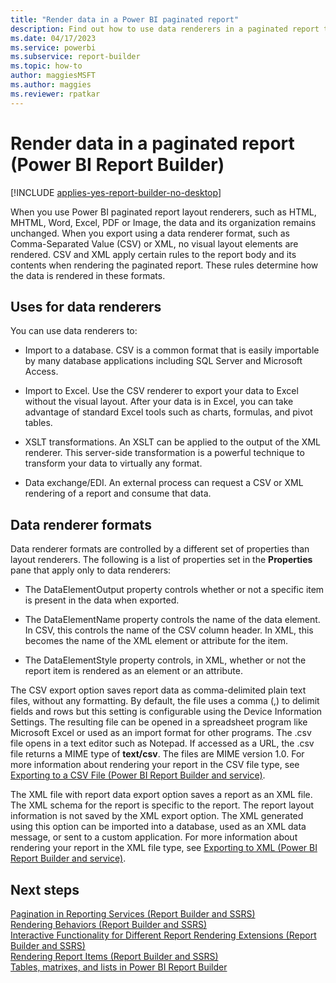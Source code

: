 ```yaml
---
title: "Render data in a Power BI paginated report"
description: Find out how to use data renderers in a paginated report to import data into a database or Excel, to XSLT transformations, or data exchange/EDI in Power BI Report Builder.
ms.date: 04/17/2023
ms.service: powerbi
ms.subservice: report-builder
ms.topic: how-to
author: maggiesMSFT
ms.author: maggies
ms.reviewer: rpatkar
---
```

# Render data in a paginated report (Power BI Report Builder)

[!INCLUDE [applies-yes-report-builder-no-desktop](../../includes/applies-yes-report-builder-no-desktop.md)]

When you use Power BI paginated report layout renderers, such as HTML, MHTML, Word, Excel, PDF or Image, the data and its organization remains unchanged. When you export using a data renderer format, such as Comma-Separated Value (CSV) or XML, no visual layout elements are rendered. CSV and XML apply certain rules to the report body and its contents when rendering the paginated report. These rules determine how the data is rendered in these formats.  

## Uses for data renderers

 You can use data renderers to:  
  
* Import to a database. CSV is a common format that is easily importable by many database applications including SQL Server and Microsoft Access.  
  
* Import to Excel. Use the CSV renderer to export your data to Excel without the visual layout. After your data is in Excel, you can take advantage of standard Excel tools such as charts, formulas, and pivot tables.  
  
* XSLT transformations. An XSLT can be applied to the output of the XML renderer. This server-side transformation is a powerful technique to transform your data to virtually any format.  
  
* Data exchange/EDI. An external process can request a CSV or XML rendering of a report and consume that data.  
  
## Data renderer formats

Data renderer formats are controlled by a different set of properties than layout renderers. The following is a list of properties set in the **Properties** pane that apply only to data renderers:  
  
* The DataElementOutput property controls whether or not a specific item is present in the data when exported.  
  
* The DataElementName property controls the name of the data element. In CSV, this controls the name of the CSV column header. In XML, this becomes the name of the XML element or attribute for the item.  
  
* The DataElementStyle property controls, in XML, whether or not the report item is rendered as an element or an attribute.  
  
 The CSV export option saves report data as comma-delimited plain text files, without any formatting. By default, the file uses a comma (,) to delimit fields and rows but this setting is configurable using the Device Information Settings. The resulting file can be opened in a spreadsheet program like Microsoft Excel or used as an import format for other programs. The .csv file opens in a text editor such as Notepad. If accessed as a URL, the .csv file returns a MIME type of **text/csv**. The files are MIME version 1.0. For more information about rendering your report in the CSV file type, see [Exporting to a CSV File &#40;Power BI Report Builder and service&#41;](../report-builder/export-csv-file-report-builder.md).  
  
 The XML file with report data export option saves a report as an XML file. The XML schema for the report is specific to the report. The report layout information is not saved by the XML export option. The XML generated using this option can be imported into a database, used as an XML data message, or sent to a custom application. For more information about rendering your report in the XML file type, see [Exporting to XML &#40;Power BI Report Builder and service&#41;](../report-builder/export-xml-report-builder.md).  
  
## Next steps

 [Pagination in Reporting Services &#40;Report Builder  and SSRS&#41;](/sql/reporting-services/report-design/pagination-in-reporting-services-report-builder-and-ssrs)   
 [Rendering Behaviors &#40;Report Builder  and SSRS&#41;](/sql/reporting-services/report-design/rendering-behaviors-report-builder-and-ssrs)   
 [Interactive Functionality for Different Report Rendering Extensions &#40;Report Builder and SSRS&#41;](/sql/reporting-services/report-builder/interactive-functionality-different-report-rendering-extensions)   
 [Rendering Report Items &#40;Report Builder and SSRS&#41;](/sql/reporting-services/report-design/rendering-report-items-report-builder-and-ssrs)   
 [Tables, matrixes, and lists in Power BI Report Builder](../report-builder-tables-matrices-lists.md)   
